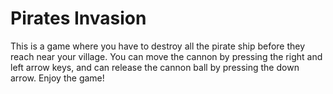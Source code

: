 # Pirates Invasion
This is a game where you have to destroy all the pirate ship before they reach near your village. You can move the cannon by pressing the right and left arrow keys, and can release the cannon ball by pressing the down arrow. Enjoy the game!
